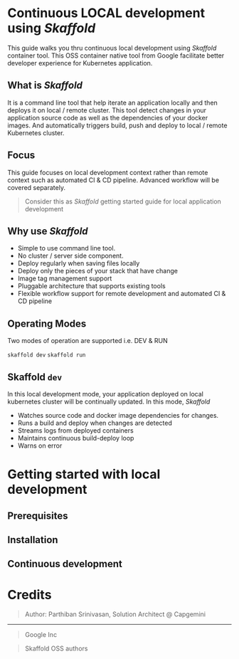 # Continuous LOCAL development using *Skaffold*
This guide walks you thru continuous local development using *Skaffold* container tool. This OSS container native tool from Google facilitate better developer experience for Kubernetes application.

## What is *Skaffold*
It is a command line tool that help iterate an application locally and then deploys it on local / remote cluster. This tool detect changes in your application source code as well as the dependencies of your docker images. And automatically triggers build, push and deploy to local / remote Kubernetes cluster.

## Focus
This guide focuses on local development context rather than remote context such as automated CI & CD pipeline. Advanced workflow will be covered separately.

> Consider this as *Skaffold* getting started guide for local application development

## Why use *Skaffold*
* Simple to use command line tool.
* No cluster / server side component.
* Deploy regularly when saving files locally
* Deploy only the pieces of your stack that have change
* Image tag management support
* Pluggable architecture that supports existing tools
* Flexible workflow support for remote development and  automated CI & CD pipeline

## Operating Modes
Two modes of operation are supported i.e. DEV & RUN

`skaffold dev`
`skaffold run`

## Skaffold `dev`
In this local development mode, your application deployed on local kubernetes cluster will be continually updated.  In this mode, *Skaffold*

* Watches source code and docker image dependencies for changes.
* Runs a build  and deploy when changes are detected
* Streams logs from deployed containers
* Maintains continuous build-deploy loop
* Warns on error

# Getting started with local development   
<Placeholder>

## Prerequisites   
<Placeholder>

## Installation   
<Placeholder>

## Continuous development
<Placeholder>

# Credits
>Author: Parthiban Srinivasan, Solution Architect @ Capgemini
___
>Google Inc

>Skaffold OSS authors
